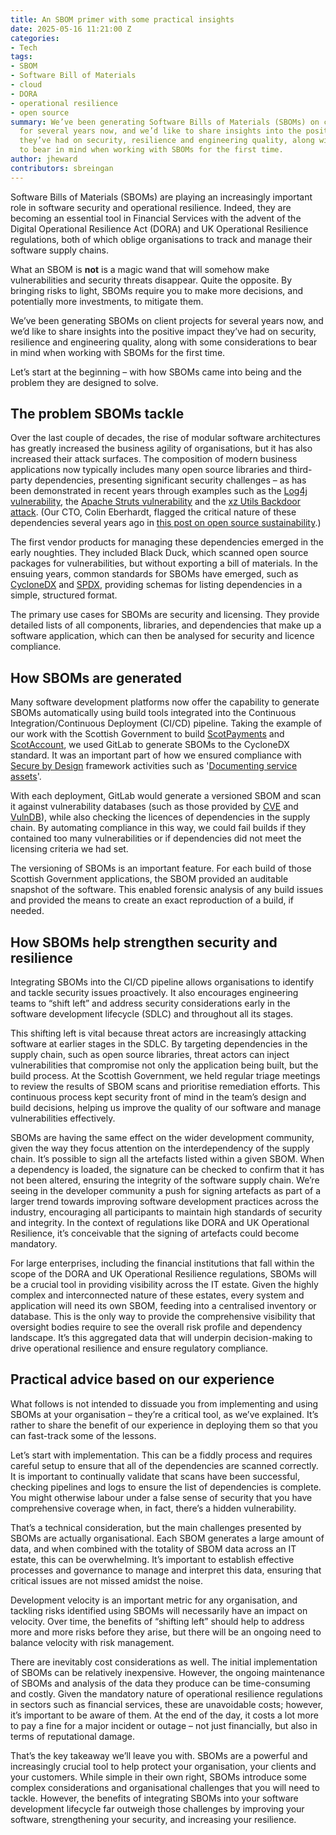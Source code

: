 ```yaml
---
title: An SBOM primer with some practical insights
date: 2025-05-16 11:21:00 Z
categories:
- Tech
tags:
- SBOM
- Software Bill of Materials
- cloud
- DORA
- operational resilience
- open source
summary: We’ve been generating Software Bills of Materials (SBOMs) on client projects
  for several years now, and we’d like to share insights into the positive impact
  they’ve had on security, resilience and engineering quality, along with some considerations
  to bear in mind when working with SBOMs for the first time.
author: jheward
contributors: sbreingan
---
```


Software Bills of Materials (SBOMs) are playing an increasingly important role in software security and operational resilience. Indeed, they are becoming an essential tool in Financial Services with the advent of the Digital Operational Resilience Act (DORA) and UK Operational Resilience regulations, both of which oblige organisations to track and manage their software supply chains.

What an SBOM is **not** is a magic wand that will somehow make vulnerabilities and security threats disappear. Quite the opposite. By bringing risks to light, SBOMs require you to make more decisions, and potentially more investments, to mitigate them.

We’ve been generating SBOMs on client projects for several years now, and we’d like to share insights into the positive impact they’ve had on security, resilience and engineering quality, along with some considerations to bear in mind when working with SBOMs for the first time.

Let’s start at the beginning – with how SBOMs came into being and the problem they are designed to solve.

## The problem SBOMs tackle

Over the last couple of decades, the rise of modular software architectures has greatly increased the business agility of organisations, but it has also increased their attack surfaces. The composition of modern business applications now typically includes many open source libraries and third-party dependencies, presenting significant security challenges – as has been demonstrated in recent years through examples such as the [Log4j vulnerability](https://en.wikipedia.org/wiki/Log4Shell), the [Apache Struts vulnerability](https://en.wikipedia.org/wiki/Apache_Struts) and the [xz Utils Backdoor attack](https://en.wikipedia.org/wiki/XZ_Utils_backdoor). (Our CTO, Colin Eberhardt, flagged the critical nature of these dependencies several years ago in [this post on open source sustainability](https://blog.scottlogic.com/2021/12/20/open-source-sustainability.html).)

The first vendor products for managing these dependencies emerged in the early noughties. They included Black Duck, which scanned open source packages for vulnerabilities, but without exporting a bill of materials. In the ensuing years, common standards for SBOMs have emerged, such as [CycloneDX](https://cyclonedx.org/) and [SPDX](https://spdx.dev/), providing schemas for listing dependencies in a simple, structured format.

The primary use cases for SBOMs are security and licensing. They provide detailed lists of all components, libraries, and dependencies that make up a software application, which can then be analysed for security and licence compliance.

## How SBOMs are generated

Many software development platforms now offer the capability to generate SBOMs automatically using build tools integrated into the Continuous Integration/Continuous Deployment (CI/CD) pipeline. Taking the example of our work with the Scottish Government to build [ScotPayments](https://www.scottlogic.com/our-work/scottish-government-full-service-programme-delivery) and [ScotAccount](https://www.scottlogic.com/our-work/scottish-government-delivering-scotaccount), we used GitLab to generate SBOMs to the CycloneDX standard. It was an important part of how we ensured compliance with [Secure by Design](https://www.security.gov.uk/policy-and-guidance/secure-by-design/) framework activities such as '[Documenting service assets](https://www.security.gov.uk/policy-and-guidance/secure-by-design/activities/documenting-service-assets/)'.

With each deployment, GitLab would generate a versioned SBOM and scan it against vulnerability databases (such as those provided by [CVE](https://www.cve.org/) and [VulnDB](https://vuldb.com/)), while also checking the licences of dependencies in the supply chain. By automating compliance in this way, we could fail builds if they contained too many vulnerabilities or if dependencies did not meet the licensing criteria we had set.

The versioning of SBOMs is an important feature. For each build of those Scottish Government applications, the SBOM provided an auditable snapshot of the software. This enabled forensic analysis of any build issues and provided the means to create an exact reproduction of a build, if needed.

## How SBOMs help strengthen security and resilience

Integrating SBOMs into the CI/CD pipeline allows organisations to identify and tackle security issues proactively. It also encourages engineering teams to “shift left” and address security considerations early in the software development lifecycle (SDLC) and throughout all its stages.

This shifting left is vital because threat actors are increasingly attacking software at earlier stages in the SDLC. By targeting dependencies in the supply chain, such as open source libraries, threat actors can inject vulnerabilities that compromise not only the application being built, but the build process. At the Scottish Government, we held regular triage meetings to review the results of SBOM scans and prioritise remediation efforts. This continuous process kept security front of mind in the team’s design and build decisions, helping us improve the quality of our software and manage vulnerabilities effectively.

SBOMs are having the same effect on the wider development community, given the way they focus attention on the interdependency of the supply chain. It’s possible to sign all the artefacts listed within a given SBOM. When a dependency is loaded, the signature can be checked to confirm that it has not been altered, ensuring the integrity of the software supply chain. We’re seeing in the developer community a push for signing artefacts as part of a larger trend towards improving software development practices across the industry, encouraging all participants to maintain high standards of security and integrity. In the context of regulations like DORA and UK Operational Resilience, it’s conceivable that the signing of artefacts could become mandatory.

For large enterprises, including the financial institutions that fall within the scope of the DORA and UK Operational Resilience regulations, SBOMs will be a crucial tool in providing visibility across the IT estate. Given the highly complex and interconnected nature of these estates, every system and application will need its own SBOM, feeding into a centralised inventory or database. This is the only way to provide the comprehensive visibility that oversight bodies require to see the overall risk profile and dependency landscape. It’s this aggregated data that will underpin decision-making to drive operational resilience and ensure regulatory compliance.

## Practical advice based on our experience

What follows is not intended to dissuade you from implementing and using SBOMs at your organisation – they’re a critical tool, as we’ve explained. It’s rather to share the benefit of our experience in deploying them so that you can fast-track some of the lessons.

Let’s start with implementation. This can be a fiddly process and requires careful setup to ensure that all of the dependencies are scanned correctly. It is important to continually validate that scans have been successful, checking pipelines and logs to ensure the list of dependencies is complete. You might otherwise labour under a false sense of security that you have comprehensive coverage when, in fact, there’s a hidden vulnerability.

That’s a technical consideration, but the main challenges presented by SBOMs are actually organisational. Each SBOM generates a large amount of data, and when combined with the totality of SBOM data across an IT estate, this can be overwhelming. It’s important to establish effective processes and governance to manage and interpret this data, ensuring that critical issues are not missed amidst the noise.

Development velocity is an important metric for any organisation, and tackling risks identified using SBOMs will necessarily have an impact on velocity. Over time, the benefits of “shifting left” should help to address more and more risks before they arise, but there will be an ongoing need to balance velocity with risk management.

There are inevitably cost considerations as well. The initial implementation of SBOMs can be relatively inexpensive. However, the ongoing maintenance of SBOMs and analysis of the data they produce can be time-consuming and costly. Given the mandatory nature of operational resilience regulations in sectors such as financial services, these are unavoidable costs; however, it’s important to be aware of them. At the end of the day, it costs a lot more to pay a fine for a major incident or outage – not just financially, but also in terms of reputational damage.

That’s the key takeaway we’ll leave you with. SBOMs are a powerful and increasingly crucial tool to help protect your organisation, your clients and your customers. While simple in their own right, SBOMs introduce some complex considerations and organisational challenges that you will need to tackle. However, the benefits of integrating SBOMs into your software development lifecycle far outweigh those challenges by improving your software, strengthening your security, and increasing your resilience.